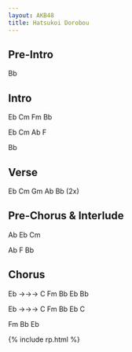 ```yaml
---
layout: AKB48
title: Hatsukoi Dorobou
---
```

## Pre-Intro 
Bb 

## Intro 
Eb Cm Fm Bb 

Eb Cm Ab F 

Bb 

## Verse 
Eb Cm Gm Ab Bb (2x) 

## Pre-Chorus & Interlude 
Ab Eb Cm 

Ab F Bb 

## Chorus 
Eb ->->-> C Fm Bb Eb Bb 

Eb ->->-> C Fm Bb Eb C 

Fm Bb Eb 

{% include rp.html %}
